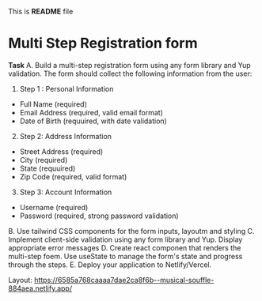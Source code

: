 This is **README** file

# Multi Step Registration form

**Task**
A. Build a multi-step registration form using any form library and Yup validation. The form should collect the
following information from the user:
1. Step 1 : Personal Information
- Full Name (required)
- Email Address (required, valid email format)
- Date of Birth (requuired, with date validation)

2. Step 2: Address Information
- Street Address (required)
- City (required)
- State (requuired)
- Zip Code (required, valid format)

3. Step 3: Account Information
- Username (required)
- Password (required, strong password validation)

B. Use tailwind CSS components for the form inputs, layoutm and styling
C. Implement client-side validation using any form library and Yup. Display appropriate error messages
D. Create react componen that renders the multi-step foem. Use useState to manage the form's state and progress through the steps.
E. Deploy your application to Netlify/Vercel.

Layout: https://6585a768caaaa7dae2ca8f6b--musical-souffle-884aea.netlify.app/